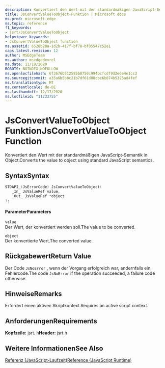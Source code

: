 ```yaml
---
description: Konvertiert den Wert mit der standardmäßigen JavaScript-Semantik in Object.
title: JsConvertValueToObject-Funktion | Microsoft docs
ms.prod: microsoft-edge
ms.topic: reference
f1_keywords:
- jsrt/JsConvertValueToObject
helpviewer_keywords:
- JsConvertValueToObject function
ms.assetid: 6528b28a-1d2b-417f-bf78-bf05547c52e1
caps.latest.revision: 12
author: MSEdgeTeam
ms.author: msedgedevrel
ms.date: 11/19/2020
ROBOTS: NOINDEX,NOFOLLOW
ms.openlocfilehash: 6f3676b512585b0750c994bcfcdf9d2e6e4e1cc3
ms.sourcegitcommit: a35a6b5bbc21b7df61d08cbc6b074b5325ad4fef
ms.translationtype: MT
ms.contentlocale: de-DE
ms.lasthandoff: 12/17/2020
ms.locfileid: "11233755"
---
```

# <span data-ttu-id="01aba-103">JsConvertValueToObject Funktion</span><span class="sxs-lookup"><span data-stu-id="01aba-103">JsConvertValueToObject Function</span></span>

<span data-ttu-id="01aba-104">Konvertiert den Wert mit der standardmäßigen JavaScript-Semantik in Object.</span><span class="sxs-lookup"><span data-stu-id="01aba-104">Converts the value to object using standard JavaScript semantics.</span></span>  
  
## <span data-ttu-id="01aba-105">Syntax</span><span class="sxs-lookup"><span data-stu-id="01aba-105">Syntax</span></span>  
  
```cpp  
STDAPI_(JsErrorCode) JsConvertValueToObject(  
   _In_ JsValueRef value,  
   _Out_ JsValueRef *object  
);  
```  
  
#### <span data-ttu-id="01aba-106">Parameter</span><span class="sxs-lookup"><span data-stu-id="01aba-106">Parameters</span></span>  
 `value`  
 <span data-ttu-id="01aba-107">Der Wert, der konvertiert werden soll.</span><span class="sxs-lookup"><span data-stu-id="01aba-107">The value to be converted.</span></span>  
  
 `object`  
 <span data-ttu-id="01aba-108">Der konvertierte Wert.</span><span class="sxs-lookup"><span data-stu-id="01aba-108">The converted value.</span></span>  
  
## <span data-ttu-id="01aba-109">Rückgabewert</span><span class="sxs-lookup"><span data-stu-id="01aba-109">Return Value</span></span>  
 <span data-ttu-id="01aba-110">Der Code `JsNoError` , wenn der Vorgang erfolgreich war, andernfalls ein Fehlercode.</span><span class="sxs-lookup"><span data-stu-id="01aba-110">The code `JsNoError` if the operation succeeded, a failure code otherwise.</span></span>  
  
## <span data-ttu-id="01aba-111">Hinweise</span><span class="sxs-lookup"><span data-stu-id="01aba-111">Remarks</span></span>  
 <span data-ttu-id="01aba-112">Erfordert einen aktiven Skriptkontext.</span><span class="sxs-lookup"><span data-stu-id="01aba-112">Requires an active script context.</span></span>  
  
## <span data-ttu-id="01aba-113">Anforderungen</span><span class="sxs-lookup"><span data-stu-id="01aba-113">Requirements</span></span>  
 <span data-ttu-id="01aba-114">**Kopfzeile:** jsrt. h</span><span class="sxs-lookup"><span data-stu-id="01aba-114">**Header:** jsrt.h</span></span>  
  
## <span data-ttu-id="01aba-115">Weitere Informationen</span><span class="sxs-lookup"><span data-stu-id="01aba-115">See Also</span></span>  
 [<span data-ttu-id="01aba-116">Referenz (JavaScript-Laufzeit)</span><span class="sxs-lookup"><span data-stu-id="01aba-116">Reference (JavaScript Runtime)</span></span>](../chakra-hosting/reference-javascript-runtime.md)
